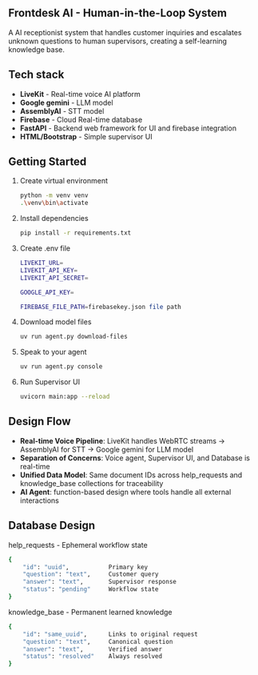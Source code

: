 ## Frontdesk AI - Human-in-the-Loop System

A AI receptionist system that handles customer inquiries and escalates unknown questions to human supervisors, creating a self-learning knowledge base.

## Tech stack

- **LiveKit** - Real-time voice AI platform
- **Google gemini** - LLM model
- **AssemblyAI** - STT model
- **Firebase** - Cloud Real-time database
- **FastAPI** - Backend web framework for UI and firebase integration
- **HTML/Bootstrap** - Simple supervisor UI

## Getting Started

1. Create virtual environment

   ```bash
   python -m venv venv
   .\venv\bin\activate
   ```

2. Install dependencies

   ```bash
   pip install -r requirements.txt
   ```

3. Create .env file

   ```bash
   LIVEKIT_URL=
   LIVEKIT_API_KEY=
   LIVEKIT_API_SECRET=

   GOOGLE_API_KEY=

   FIREBASE_FILE_PATH=firebasekey.json file path
   ```

4. Download model files

   ```bash
   uv run agent.py download-files
   ```

5. Speak to your agent

   ```bash
   uv run agent.py console
   ```

6. Run Supervisor UI

   ```bash
   uvicorn main:app --reload
   ```

## Design Flow

- **Real-time Voice Pipeline**: LiveKit handles WebRTC streams → AssemblyAI for STT → Google gemini for LLM model
- **Separation of Concerns**: Voice agent, Supervisor UI, and Database is real-time
- **Unified Data Model**: Same document IDs across help_requests and knowledge_base collections for traceability
- **AI Agent**: function-based design where tools handle all external interactions

## Database Design

help_requests - Ephemeral workflow state

```bash
{
    "id": "uuid",           Primary key
    "question": "text",     Customer query
    "answer": "text",       Supervisor response
    "status": "pending"     Workflow state
}
```

knowledge_base - Permanent learned knowledge

```bash
{
    "id": "same_uuid",      Links to original request
    "question": "text",     Canonical question
    "answer": "text",       Verified answer
    "status": "resolved"    Always resolved
}
```
